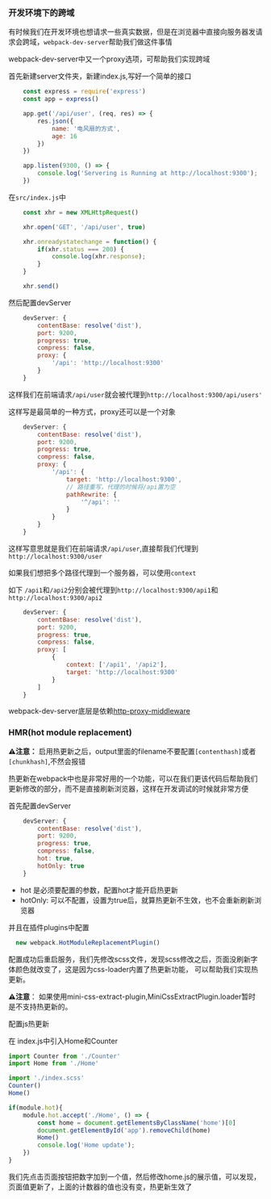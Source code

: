 ### 开发环境下的跨域

有时候我们在开发环境也想请求一些真实数据，但是在浏览器中直接向服务器发请求会跨域，`webpack-dev-server`帮助我们做这件事情

webpack-dev-server中又一个proxy选项，可帮助我们实现跨域


首先新建server文件夹，新建index.js,写好一个简单的接口

```javascript
    const express = require('express')
    const app = express()

    app.get('/api/user', (req, res) => {
        res.json({
            name: '电风扇的方式',
            age: 16
        })
    })

    app.listen(9300, () => {
        console.log('Servering is Running at http://localhost:9300');
    })
```

在`src/index.js`中

```javascript
    const xhr = new XMLHttpRequest()

    xhr.open('GET', '/api/user', true)

    xhr.onreadystatechange = function() {
        if(xhr.status === 200) {
            console.log(xhr.response);
        }
    }

    xhr.send()
```

然后配置devServer

```javascript
    devServer: {
        contentBase: resolve('dist'),
        port: 9200,
        progress: true,
        compress: false,
        proxy: {
            '/api': 'http://localhost:9300'
        }
    }
```

这样我们在前端请求`/api/user`就会被代理到`http://localhost:9300/api/users'`


这样写是最简单的一种方式，proxy还可以是一个对象

```javascript
    devServer: {
        contentBase: resolve('dist'),
        port: 9200,
        progress: true,
        compress: false,
        proxy: {
            '/api': {
                target: 'http://localhost:9300',
                // 路径重写，代理的时候将/api置为空
                pathRewrite: { 
                    '^/api': ''
                }
            }
        }
    }
```

这样写意思就是我们在前端请求`/api/user`,直接帮我们代理到`http://localhost:9300/user`

如果我们想把多个路径代理到一个服务器，可以使用`context`

如下 `/api1`和`/api2`分别会被代理到`http://localhost:9300/api1`和`http://localhost:9300/api2`

```javascript
    devServer: {
        contentBase: resolve('dist'),
        port: 9200,
        progress: true,
        compress: false,
        proxy: [
            {
                context: ['/api1', '/api2'],
                target: 'http://localhost:9300'
            }
        ]
    }
```


webpack-dev-server底层是依赖[http-proxy-middleware](https://github.com/chimurai/http-proxy-middleware)

### HMR(hot module replacement)

**⚠️注意：** 启用热更新之后，output里面的filename不要配置`[contenthash]`或者`[chunkhash]`,不然会报错

热更新在webpack中也是非常好用的一个功能，可以在我们更该代码后帮助我们更新修改的部分，而不是直接刷新浏览器，这样在开发调试的时候就非常方便

首先配置devServer

```javascript
    devServer: {
        contentBase: resolve('dist'),
        port: 9200,
        progress: true,
        compress: false,
        hot: true,
        hotOnly: true
    }
```
- hot 是必须要配置的参数，配置hot才能开启热更新
- hotOnly: 可以不配置，设置为true后，就算热更新不生效，也不会重新刷新浏览器

并且在插件plugins中配置

```javascript
  new webpack.HotModuleReplacementPlugin()
```

配置成功后重启服务，我们先修改scss文件，发现scss修改之后，页面没刷新字体颜色就改变了，这是因为css-loader内置了热更新功能，
可以帮助我们实现热更新。

**⚠️注意**： 如果使用mini-css-extract-plugin,MiniCssExtractPlugin.loader暂时是不支持热更新的。

配置js热更新

在 index.js中引入Home和Counter

```javascript
import Counter from './Counter'
import Home from './Home'

import './index.scss'
Counter()
Home()

if(module.hot){
    module.hot.accept('./Home', () => {
        const home = document.getElementsByClassName('home')[0]
        document.getElementById('app').removeChild(home)
        Home()
        console.log('Home update');
    })
}
```

我们先点击页面按钮把数字加到一个值，然后修改home.js的展示值，可以发现，页面值更新了，上面的计数器的值也没有变，热更新生效了
